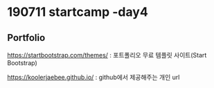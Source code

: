 # 190711 startcamp -day4

## Portfolio

https://startbootstrap.com/themes/ : 포트폴리오 무료 템플릿 사이트(Start Bootstrap)

https://koolerjaebee.github.io/ : github에서 제공해주는 개인 url